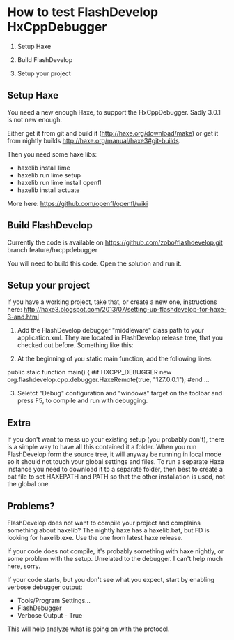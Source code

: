How to test FlashDevelop HxCppDebugger
======================================

1. Setup Haxe

2. Build FlashDevelop

3. Setup your project


Setup Haxe
----------

You need a new enough Haxe, to support the HxCppDebugger. Sadly 3.0.1 is not new enough.

Either get it from git and build it (http://haxe.org/download/make) or get it from nightly
builds http://haxe.org/manual/haxe3#git-builds.

Then you need some haxe libs:
- haxelib install lime
- haxelib run lime setup
- haxelib run lime install openfl
- haxelib install actuate

More here: https://github.com/openfl/openfl/wiki

Build FlashDevelop
------------------

Currently the code is available on https://github.com/zobo/flashdevelop.git branch feature/hxcppdebugger

You will need to build this code. Open the solution and run it.


Setup your project
------------------

If you have a working project, take that, or create a new one, instructions here: http://haxe3.blogspot.com/2013/07/setting-up-flashdevelop-for-haxe-3-and.html

1. Add the FlashDevelop debugger "middleware" class path to your application.xml. They are located
in FlashDevelop release tree, that you checked out before. Something like this:

<source path="../../../FD/flashdevelop/FlashDevelop/Bin/Debug/Library/HAXE/classes" />

2. At the beginning of you static main function, add the following lines:

public staic function main()
{
  #if HXCPP_DEBUGGER
  new org.flashdevelop.cpp.debugger.HaxeRemote(true, "127.0.0.1");
  #end
  ...

3. Seletct "Debug" configuration and "windows" target on the toolbar and press F5, to compile and run with debugging.


Extra
-----

If you don't want to mess up your existing setup (you probably don't), there is a simple way to have all this contained it a folder. When you run FlashDevelop form the source tree, it will anyway be running in local mode so it should not touch your global settings and files.
To run a separate Haxe instance you need to download it to a separate folder, then best to create a bat file to set HAXEPATH and PATH so that the other installation is used, not the global one.

Problems?
---------
FlashDevelop does not want to compile your project and complains something about haxelib?
The nightly haxe has a haxelib.bat, but FD is looking for haxelib.exe. Use the one from latest haxe release.

If your code does not compile, it's probably something with haxe nightly, or some problem with the setup. Unrelated to the debugger.
I can't help much here, sorry.

If your code starts, but you don't see what you expect, start by enabling verbose debugger output:
- Tools/Program Settings...
- FlashDebugger
- Verbose Output - True

This will help analyze what is going on with the protocol.


